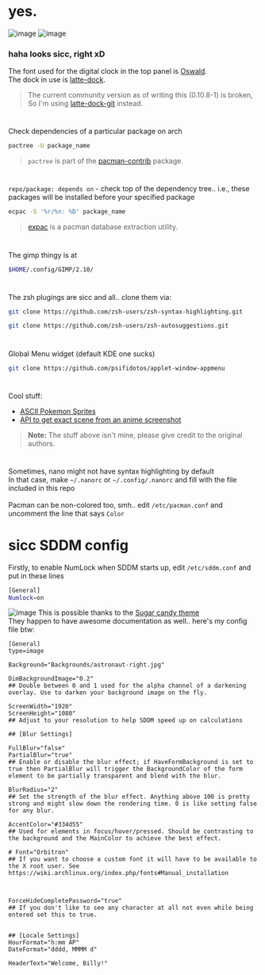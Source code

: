 # yes.

<!---![image](https://user-images.githubusercontent.com/64155209/147652622-ea27ccee-03a7-4846-ad0d-1e88e215cd8a.png)--->
![image](https://user-images.githubusercontent.com/64155209/167782972-710a59e5-96d1-4188-a292-7a0aad7b4403.png)
![image](https://user-images.githubusercontent.com/64155209/167783477-eaccf80d-2b74-4641-a312-d84937e58e22.png)

### haha looks sicc, right xD
The font used for the digital clock in the top panel is [Oswald](https://fonts.google.com/specimen/Oswald).</br>
The dock in use is [latte-dock](https://archlinux.org/packages/community/x86_64/latte-dock/).
> The current community version as of writing this (0.10.8-1) is broken, So I'm using [latte-dock-git](https://aur.archlinux.org/packages/latte-dock-git) instead.

#
Check dependencies of a particular package on arch
```sh
pactree -U package_name
```
> `pactree` is part of the [pacman-contrib](https://archlinux.org/packages/community/x86_64/pacman-contrib/) package.

#
`repo/package: depends on` - check top of the dependency tree.. i.e., these packages will be installed before your specified package
```sh
ecpac -S '%r/%n: %D' package_name
```
> [expac](https://archlinux.org/packages/community/x86_64/expac/) is a pacman database extraction utility.

#
The gimp thingy is at
```sh
$HOME/.config/GIMP/2.10/
```

#
The zsh plugings are sicc and all.. clone them via:</br>
```sh
git clone https://github.com/zsh-users/zsh-syntax-highlighting.git
```

```sh
git clone https://github.com/zsh-users/zsh-autosuggestions.git
```

#
Global Menu widget (default KDE one sucks)
```sh
git clone https://github.com/psifidotos/applet-window-appmenu
```

#
Cool stuff: 
- [ASCII Pokemon Sprites](https://gitlab.com/phoneybadger/pokemon-colorscripts)
- [API to get exact scene from an anime screenshot](https://soruly.github.io/trace.moe-api/)
> **Note:** The stuff above isn't mine, please give credit to the original authors.

#
Sometimes, nano might not have syntax highlighting by default</br>
In that case, make `~/.nanorc` or `~/.config/.nanorc` and fill with the file included in this repo</br></br>
Pacman can be non-colored too, smh..
edit `/etc/pacman.conf` and uncomment the line that says `Color`

# sicc SDDM config
Firstly, to enable NumLock when SDDM starts up, edit `/etc/sddm.conf` and put in these lines
```sh
[General]
Numlock=on
```
![image](https://user-images.githubusercontent.com/64155209/147652794-8ff09543-2c43-4dfe-81ea-28f694fd5a2c.png)
This is possible thanks to the [Sugar candy theme](https://www.pling.com/p/1312658)</br>
They happen to have awesome documentation as well.. here's my config file btw:
```properties
[General]
type=image

Background="Backgrounds/astronaut-right.jpg"

DimBackgroundImage="0.2"
## Double between 0 and 1 used for the alpha channel of a darkening overlay. Use to darken your background image on the fly.

ScreenWidth="1920"
ScreenHeight="1080"
## Adjust to your resolution to help SDDM speed up on calculations

## [Blur Settings]

FullBlur="false"
PartialBlur="true"
## Enable or disable the blur effect; if HaveFormBackground is set to true then PartialBlur will trigger the BackgroundColor of the form element to be partially transparent and blend with the blur.

BlurRadius="2"
## Set the strength of the blur effect. Anything above 100 is pretty strong and might slow down the rendering time. 0 is like setting false for any blur.

AccentColor="#334d55"
## Used for elements in focus/hover/pressed. Should be contrasting to the background and the MainColor to achieve the best effect.

# Font="Orbitron"
## If you want to choose a custom font it will have to be available to the X root user. See https://wiki.archlinux.org/index.php/fonts#Manual_installation



ForceHideCompletePassword="true"
## If you don't like to see any character at all not even while being entered set this to true.


## [Locale Settings]
HourFormat="h:mm AP"
DateFormat="dddd, MMMM d"

HeaderText="Welcome, Billy!"
```

